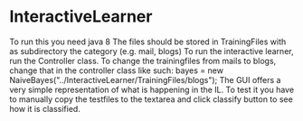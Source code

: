 # InteractiveLearner
To run this you need java 8
The files should be stored in TrainingFiles with as subdirectory the category (e.g. mail, blogs)
To run the interactive learner, run the Controller class.
To change the trainingfiles from mails to blogs, change that in the controller class like such:
        bayes = new NaiveBayes("../InteractiveLearner/TrainingFiles/blogs");
The GUI offers a very simple representation of what is happening in the IL. To test it you have to manually
copy the testfiles to the textarea and click classify button to see how it is classified.
